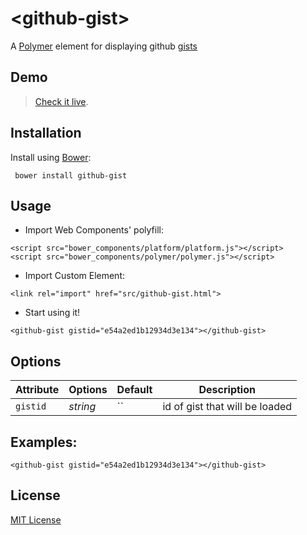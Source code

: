 # &lt;github-gist&gt;

A [Polymer](http://polymer-project.org) element for displaying github [gists](https://gist.github.com)

## Demo

> [Check it live](http://dmaslov.github.io/github-gist).

## Installation

Install using [Bower](http://bower.io):

```shell
 bower install github-gist
```

## Usage

* Import Web Components' polyfill:

```
<script src="bower_components/platform/platform.js"></script>
<script src="bower_components/polymer/polymer.js"></script>
```

* Import Custom Element:

```
<link rel="import" href="src/github-gist.html">
```

* Start using it!

```
<github-gist gistid="e54a2ed1b12934d3e134"></github-gist>
```

## Options

Attribute  | Options                   | Default             | Description
---        | ---                       | ---                 | ---
`gistid`      | *string*                  | ``                  | id of gist that will be loaded


## Examples:

```
<github-gist gistid="e54a2ed1b12934d3e134"></github-gist>
```
## License

[MIT License](http://opensource.org/licenses/MIT)

